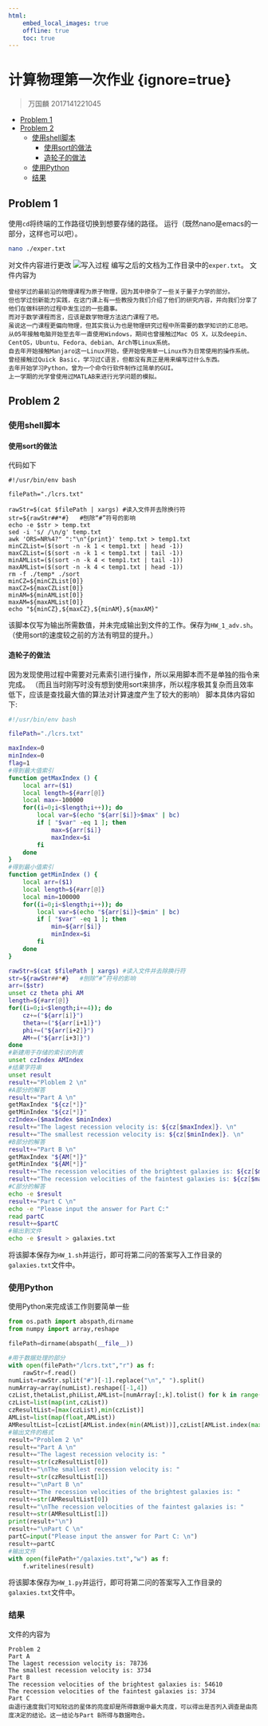 ```yaml
---
html:
    embed_local_images: true
    offline: true
    toc: true
---
```

# 计算物理第一次作业 {ignore=true}
>万国麟
2017141221045


<!-- @import "[TOC]" {cmd="toc" depthFrom=1 depthTo=6 orderedList=false} -->

<!-- code_chunk_output -->

* [Problem 1](#problem-1)
* [Problem 2](#problem-2)
	* [使用shell脚本](#使用shell脚本)
		* [使用sort的做法](#使用sort的做法)
		* [造轮子的做法](#造轮子的做法)
	* [使用Python](#使用python)
	* [结果](#结果)

<!-- /code_chunk_output -->

## Problem 1
使用`cd`将终端的工作路径切换到想要存储的路径。
运行（既然nano是emacs的一部分，这样也可以吧）。
```bash
nano ./exper.txt
```
对文件内容进行更改
![写入过程](image/P1写作过程.png)
编写之后的文档为工作目录中的`exper.txt`。
文件内容为
```
曾经学过的最前沿的物理课程为原子物理，因为其中掺杂了一些关于量子力学的部分。
但也学过创新能力实践，在这门课上有一些教授为我们介绍了他们的研究内容，并向我们分享了他们在做科研的过程中发生过的一些趣事。
而对于数学课程而言，应该是数学物理方法这门课程了吧。
虽说这一门课程更偏向物理，但其实我认为也是物理研究过程中所需要的数学知识的汇总吧。
从05年接触电脑开始至去年一直使用Windows，期间也曾接触过Mac OS X，以及deepin、CentOS，Ubuntu、Fedora、debian、Arch等Linux系统。
自去年开始接触Manjaro这一Linux开始，便开始使用单一Linux作为日常使用的操作系统。
曾经接触过Quick Basic，学习过C语言，但都没有真正是用来编写过什么东西。
去年开始学习Python，曾为一个命令行软件制作过简单的GUI。
上一学期的光学曾使用过MATLAB来进行光学问题的模拟。

```
## Problem 2
### 使用shell脚本
#### 使用sort的做法
代码如下
```shell
#!/usr/bin/env bash

filePath="./lcrs.txt"

rawStr=$(cat $filePath | xargs) #读入文件并去除换行符
str=${rawStr##*#}   #刨除“#”符号的影响
echo -e $str > temp.txt
sed -i 's/ /\n/g' temp.txt
awk 'ORS=NR%4?" ":"\n"{print}' temp.txt > temp1.txt
minCZList=($(sort -n -k 1 < temp1.txt | head -1))
maxCZList=($(sort -n -k 1 < temp1.txt | tail -1))
minAMList=($(sort -n -k 4 < temp1.txt | tail -1))
maxAMList=($(sort -n -k 4 < temp1.txt | head -1))
rm -f ./temp* ./sort
minCZ=${minCZList[0]}
maxCZ=${maxCZList[0]}
minAM=${minAMList[0]}
maxAM=${maxAMList[0]}
echo "${minCZ},${maxCZ},${minAM},${maxAM}"
```
该脚本仅写为输出所需数值，并未完成输出到文件的工作。保存为`HW_1_adv.sh`。
（使用sort的速度较之前的方法有明显的提升。）
#### 造轮子的做法
因为发现使用过程中需要对元素索引进行操作，所以采用脚本而不是单独的指令来完成。
（而且当时刚写时没有想到使用sort来排序，所以程序极其复杂而且效率低下，应该是查找最大值的算法对计算速度产生了较大的影响）
脚本具体内容如下:
```bash
#!/usr/bin/env bash

filePath="./lcrs.txt"

maxIndex=0
minIndex=0
flag=1
#得到最大值索引
function getMaxIndex () {
    local arr=($1)
    local length=${#arr[@]}
    local max=-100000
    for((i=0;i<$length;i++)); do
        local var=$(echo "${arr[$i]}>$max" | bc)
        if [ "$var" -eq 1 ]; then
            max=${arr[$i]}
            maxIndex=$i
        fi
    done
}
#得到最小值索引
function getMinIndex () {
    local arr=($1)
    local length=${#arr[@]}
    local min=100000
    for((i=0;i<$length;i++)); do
        local var=$(echo "${arr[$i]}<$min" | bc)
        if [ "$var" -eq 1 ]; then
            min=${arr[$i]}
            minIndex=$i
        fi
    done
}

rawStr=$(cat $filePath | xargs) #读入文件并去除换行符
str=${rawStr##*#}   #刨除“#”符号的影响
arr=($str)
unset cz theta phi AM
length=${#arr[@]}
for((i=0;i<$length;i+=4)); do
    cz+=("${arr[i]}")
    theta+=("${arr[i+1]}")
    phi+=("${arr[i+2]}")
    AM+=("${arr[i+3]}")
done
#新建用于存储的索引的列表
unset czIndex AMIndex
#结果字符串
unset result
result+="Ploblem 2 \n"
#A部分的解答
result+="Part A \n"
getMaxIndex "${cz[*]}"
getMinIndex "${cz[*]}"
czIndex=($maxIndex $minIndex)
result+="The lagest recession velocity is: ${cz[$maxIndex]}. \n"
result+="The smallest recession velocity is: ${cz[$minIndex]}. \n"
#B部分的解答
result+="Part B \n"
getMaxIndex "${AM[*]}"
getMinIndex "${AM[*]}"
result+="The recession velocities of the brightest galaxies is: ${cz[$minIndex]}. \n"
result+="The recession velocities of the faintest galaxies is: ${cz[$maxIndex]}. \n"
#C部分的解答
echo -e $result
result+="Part C \n"
echo -e "Please input the answer for Part C:"
read partC
result+=$partC
#输出到文件
echo -e $result > galaxies.txt
```
将该脚本保存为`HW_1.sh`并运行，即可将第二问的答案写入工作目录的`galaxies.txt`文件中。
### 使用Python
使用Python来完成该工作则要简单一些
```python
from os.path import abspath,dirname
from numpy import array,reshape

filePath=dirname(abspath(__file__))

#用于数据处理的部分
with open(filePath+"/lcrs.txt","r") as f:
    rawStr=f.read()
numList=rawStr.split("#")[-1].replace("\n"," ").split()
numArray=array(numList).reshape([-1,4])
czList,thetaList,phiList,AMList=[numArray[:,k].tolist() for k in range(4)]
czList=list(map(int,czList))
czResultList=[max(czList),min(czList)]
AMList=list(map(float,AMList))
AMResultList=[czList[AMList.index(min(AMList))],czList[AMList.index(max(AMList))]]
#输出文件的格式
result="Problem 2 \n"
result+="Part A \n"
result+="The lagest recession velocity is: "
result+=str(czResultList[0])
result+="\nThe smallest recession velocity is: "
result+=str(czResultList[1])
result+="\nPart B \n"
result+="The recession velocities of the brightest galaxies is: "
result+=str(AMResultList[0])
result+="\nThe recession velocities of the faintest galaxies is: "
result+=str(AMResultList[1])
print(result+"\n")
result+="\nPart C \n"
partC=input("Please input the answer for Part C: \n")
result+=partC
#输出文件
with open(filePath+"/galaxies.txt","w") as f:
    f.writelines(result)
```
将该脚本保存为`HW_1.py`并运行，即可将第二问的答案写入工作目录的`galaxies.txt`文件中。
### 结果
文件的内容为
```
Problem 2 
Part A 
The lagest recession velocity is: 78736
The smallest recession velocity is: 3734
Part B 
The recession velocities of the brightest galaxies is: 54610
The recession velocities of the faintest galaxies is: 3734
Part C 
由退行速度我们可知较远的星体的亮度却是所得数据中最大亮度，可以得出是否列入调查是由亮度决定的结论。这一结论与Part B所得与数据吻合。
```